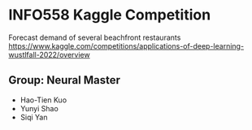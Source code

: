 # INFO558 Kaggle Competition
Forecast demand of several beachfront restaurants
https://www.kaggle.com/competitions/applications-of-deep-learning-wustlfall-2022/overview

## Group: Neural Master
- Hao-Tien Kuo
- Yunyi Shao
- Siqi Yan
